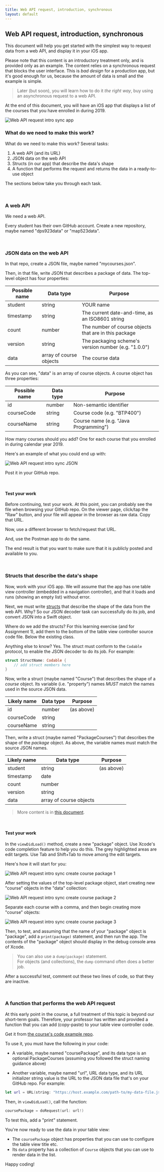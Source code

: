```yaml
---
title: Web API request, introduction, synchronous
layout: default
---
```


## Web API request, introduction, synchronous

This document will help you get started with the simplest way to request data from a web API, and display it in your iOS app. 

Please note that this content is an introductory treatment only, and is provided only as an example. The content relies on a synchronous request that blocks the user interface. This is *bad design* for a production app, but it's good enough for us, because the amount of data is small and the example is simple. 

> Later (but soon), you will learn how to do it *the right way*, buy using an asynchronous request to a web API. 

At the end of this document, you will have an iOS app that displays a list of the courses that you have enrolled in during 2019.

<img src="/media/webapi-request-intro-sync-app.png" class="border1" alt="Web API request intro sync app" />

<br>

### What do we need to make this work?

What do we need to make this work? Several tasks:
1. A web API (and its URL)  
2. JSON data on the web API  
3. Structs (in our app) that describe the data's shape  
4. A function that performs the request and returns the data in a ready-to-use object  

The sections below take you through each task.

<br>

### A web API 

We need a web API. 

Every student has their own GitHub account. Create a new repository, maybe named "dps923data" or "map523data". 

<br>

### JSON data on the web API  

In that repo, create a JSON file, maybe named "mycourses.json". 

Then, in that file, write JSON that describes a package of data. The top-level object has four properties:

Possible name | Data type | Purpose
--- | --- | ---
student | string | YOUR name
timestamp | string | The current date-and-time, as an ISO8601 string 
count | number | The number of course objects that are in this package 
version | string | The packaging scheme's version number (e.g. "1.0.0")
data | array of course objects | The course data

As you can see, "data" is an array of course objects. A course object has three properties:

Possible name | Data type | Purpose
--- | --- | ---
id | number | Non-semantic identifier
courseCode | string | Course code (e.g. "BTP400")
courseName | string | Course name (e.g. "Java Programming")

How many courses should you add? One for each course that you enrolled in during calendar year 2019. 

Here's an example of what you could end up with:

<img src="/media/webapi-request-intro-sync-json.png" class="border1" alt="Web API request intro sync JSON" />

Post it in your GitHub repo. 

<br>

#### Test your work

Before continuing, test your work. At this point, you can probably see the file when browsing your GitHub repo. On the viewer page, click/tap the "Raw" button, and your file will appear in the browser as raw data. Copy that URL. 

Now, use a different browser to fetch/request that URL. 

And, use the Postman app to do the same. 

The end result is that you want to make sure that it is publicly posted and available to you. 

<br>

### Structs that describe the data's shape  

Now, work with your iOS app. We will assume that the app has one table view controller (embedded in a navigation controller), and that it loads and runs (showing an empty list) without error. 

Next, we must write [structs](https://docs.swift.org/swift-book/LanguageGuide/ClassesAndStructures.html) that describe the shape of the data from the web API. Why? So our JSON decoder task can successfully do its job, and convert JSON into a Swift object. 

Where do we add the structs? For this learning exercise (and for Assignment 1), add them to the bottom of the table view controller source code file. Below the existing class. 

Anything else to know? Yes. The struct must conform to the `Codable` protocol, to enable the JSON decoder to do its job. For example:

```swift
struct StructName: Codable {
    // add struct members here
}
```

Now, write a struct (maybe named "Course") that describes the shape of a *course* object. Its variable (i.e. "property") names *MUST* match the names used in the source JSON data. 

Likely name | Data type | Purpose
--- | --- | ---
id | number | (as above)
courseCode | string | 
courseName | string | 

Then, write a struct (maybe named "PackageCourses") that describes the shape of the *package* object. As above, the variable names must match the source JSON names. 

Likely name | Data type | Purpose
--- | --- | ---
student | string | (as above)
timestamp | date |  
count | number |  
version | string | 
data | array of course objects | 

> More content is in [this document](webapi-data-structures). 

<br>

#### Test your work 

In the `viewDidLoad()` method, create a new "package" object. Use Xcode's code completion feature to help you do this. The grey highlighted areas are edit targets. Use Tab and Shift+Tab to move among the edit targets. 

Here's how it will start for you:

<img src="/media/webapi-request-intro-sync-crspkg1.png" class="border1" alt="Web API request intro sync create course package 1" />

After setting the values of the top-level package object, start creating new "course" objects in the "data" collection: 

<img src="/media/webapi-request-intro-sync-crspkg2.png" class="border1" alt="Web API request intro sync create course package 2" />

Separate each course with a comma, and then begin creating more "course" objects:

<img src="/media/webapi-request-intro-sync-crspkg3.png" class="border1" alt="Web API request intro sync create course package 3" />

Then, to test, and assuming that the name of your "package" object is "package", add a `print(package)` statement, and then run the app. The contents of the "package" object should display in the debug console area of Xcode. 

> You can also use a `dump(package)` statement.  
> For objects (and collections), the `dump` command often does a better job. 

After a successful test, comment out these two lines of code, so that they are inactive. 

<br>

### A function that performs the web API request

At this early point in the course, a full treatment of this topic is beyond our short-term goals. Therefore, your professor has written and provided a function that you can add (copy-paste) to your table view controller code. 

Get it from [the course's code example repo](https://github.com/dps923/winter2020/tree/master/Week02). 

To use it, you must have the following in your code:

* A variable, maybe named "coursePackage", and its data type is an optional PackageCourses (assuming you followed the struct naming guidance above)

* Another variable, maybe named "url", URL data type, and its URL initializer string value is the URL to the JSON data file that's on your GitHub repo. For example: 

```swift
let url = URL(string: "https://host.example.com/path-to/my-data-file.json")
```

Then, in `viewDidLoad()`, call the function:

```swift
coursePackage = doRequest(url: url!)
```

To test this, add a "print" statement. 

You're now ready to use the data in your table view:
* The `coursePackage` object has properties that you can use to configure the table view title etc. 
* Its `data` property has a collection of `Course` objects that you can use to render data in the list.

Happy coding!

<br>
